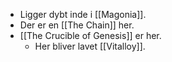 - Ligger dybt inde i [[Magonia]].
- Der er en [[The Chain]] her.
- [[The Crucible of Genesis]] er her.
	- Her bliver lavet [[Vitalloy]].